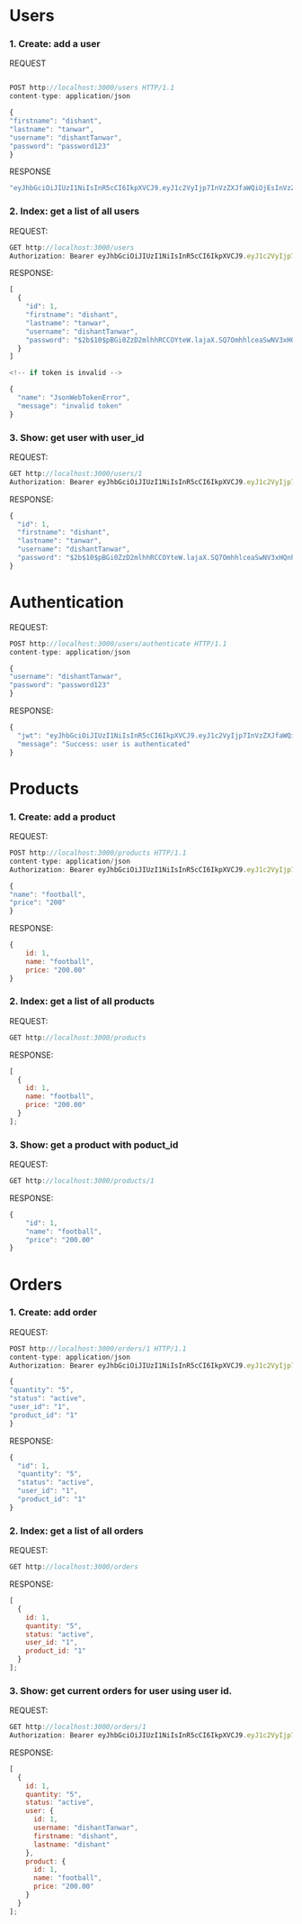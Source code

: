 # Users

### 1. **Create**: add a user

REQUEST

```js

POST http://localhost:3000/users HTTP/1.1
content-type: application/json

{
"firstname": "dishant",
"lastname": "tanwar",
"username": "dishantTanwar",
"password": "password123"
}
```

RESPONSE

```js
"eyJhbGciOiJIUzI1NiIsInR5cCI6IkpXVCJ9.eyJ1c2VyIjp7InVzZXJfaWQiOjEsInVzZXJuYW1lIjoiZGlzaGFudFRhbndhciJ9LCJpYXQiOjE2NDYxNjIwMTl9.ul0LP0xtYcOseF6eZasc3xQPZlEnF4VoNOa52p0Ml8g";
```

### 2. **Index**: get a list of all users

REQUEST:

```js
GET http://localhost:3000/users
Authorization: Bearer eyJhbGciOiJIUzI1NiIsInR5cCI6IkpXVCJ9.eyJ1c2VyIjp7InVzZXJfaWQiOjEsInVzZXJuYW1lIjoiZGlzaGFudFRhbndhciJ9LCJpYXQiOjE2NDYxNjIwMTl9.ul0LP0xtYcOseF6eZasc3xQPZlEnF4VoNOa52p0Ml8g

```

RESPONSE:

```js
[
  {
    "id": 1,
    "firstname": "dishant",
    "lastname": "tanwar",
    "username": "dishantTanwar",
    "password": "$2b$10$pBGi0ZzD2mlhhRCCOYteW.lajaX.SQ7OmhhlceaSwNV3xHQnhdytC"
  }
]

<!-- if token is invalid -->

{
  "name": "JsonWebTokenError",
  "message": "invalid token"
}
```

### 3. **Show**: get user with user_id

REQUEST:

```js
GET http://localhost:3000/users/1
Authorization: Bearer eyJhbGciOiJIUzI1NiIsInR5cCI6IkpXVCJ9.eyJ1c2VyIjp7InVzZXJfaWQiOjEsInVzZXJuYW1lIjoiZGlzaGFudFRhbndhciJ9LCJpYXQiOjE2NDYxNjIwMTl9.ul0LP0xtYcOseF6eZasc3xQPZlEnF4VoNOa52p0Ml8g

```

RESPONSE:

```js
{
  "id": 1,
  "firstname": "dishant",
  "lastname": "tanwar",
  "username": "dishantTanwar",
  "password": "$2b$10$pBGi0ZzD2mlhhRCCOYteW.lajaX.SQ7OmhhlceaSwNV3xHQnhdytC"
}
```

# Authentication

REQUEST:

```js
POST http://localhost:3000/users/authenticate HTTP/1.1
content-type: application/json

{
"username": "dishantTanwar",
"password": "password123"
}
```

RESPONSE:

```js
{
  "jwt": "eyJhbGciOiJIUzI1NiIsInR5cCI6IkpXVCJ9.eyJ1c2VyIjp7InVzZXJfaWQiOjEsInVzZXJuYW1lIjoiZGlzaGFudFRhbndhciJ9LCJpYXQiOjE2NDYxNjIzNjN9.cIUEhWHRltvps9tpGX-ZnipQsBIpNpZH40HsbzNbSDM",
  "message": "Success: user is authenticated"
}
```

# Products

### 1. **Create**: add a product

REQUEST:

```js
POST http://localhost:3000/products HTTP/1.1
content-type: application/json
Authorization: Bearer eyJhbGciOiJIUzI1NiIsInR5cCI6IkpXVCJ9.eyJ1c2VyIjp7InVzZXJfaWQiOjEsInVzZXJuYW1lIjoiZGlzaGFudFRhbndhciJ9LCJpYXQiOjE2NDYxNjIwMTl9.ul0LP0xtYcOseF6eZasc3xQPZlEnF4VoNOa52p0Ml8g

{
"name": "football",
"price": "200"
}
```

RESPONSE:

```js
{
    id: 1,
    name: "football",
    price: "200.00"
}
```

### 2. **Index**: get a list of all products

REQUEST:

```js
GET http://localhost:3000/products
```

RESPONSE:

```js
[
  {
    id: 1,
    name: "football",
    price: "200.00"
  }
];
```

### 3. **Show**: get a product with poduct_id

REQUEST:

```js
GET http://localhost:3000/products/1
```

RESPONSE:

```js
{
    "id": 1,
    "name": "football",
    "price": "200.00"
}
```

# Orders

### 1. **Create**: add order

REQUEST:

```js
POST http://localhost:3000/orders/1 HTTP/1.1
content-type: application/json
Authorization: Bearer eyJhbGciOiJIUzI1NiIsInR5cCI6IkpXVCJ9.eyJ1c2VyIjp7InVzZXJfaWQiOjEsInVzZXJuYW1lIjoiZGlzaGFudFRhbndhciJ9LCJpYXQiOjE2NDYxNjIwMTl9.ul0LP0xtYcOseF6eZasc3xQPZlEnF4VoNOa52p0Ml8g

{
"quantity": "5",
"status": "active",
"user_id": "1",
"product_id": "1"
}
```

RESPONSE:

```js
{
  "id": 1,
  "quantity": "5",
  "status": "active",
  "user_id": "1",
  "product_id": "1"
}
```

### 2. **Index**: get a list of all orders

REQUEST:

```js
GET http://localhost:3000/orders

```

RESPONSE:

```js
[
  {
    id: 1,
    quantity: "5",
    status: "active",
    user_id: "1",
    product_id: "1"
  }
];
```

### 3. **Show**: get current orders for user using user id.

REQUEST:

```js
GET http://localhost:3000/orders/1
Authorization: Bearer eyJhbGciOiJIUzI1NiIsInR5cCI6IkpXVCJ9.eyJ1c2VyIjp7InVzZXJfaWQiOjEsInVzZXJuYW1lIjoiZGlzaGFudFRhbndhciJ9LCJpYXQiOjE2NDYxNjIwMTl9.ul0LP0xtYcOseF6eZasc3xQPZlEnF4VoNOa52p0Ml8g

```

RESPONSE:

```js
[
  {
    id: 1,
    quantity: "5",
    status: "active",
    user: {
      id: 1,
      username: "dishantTanwar",
      firstname: "dishant",
      lastname: "dishant"
    },
    product: {
      id: 1,
      name: "football",
      price: "200.00"
    }
  }
];
```
